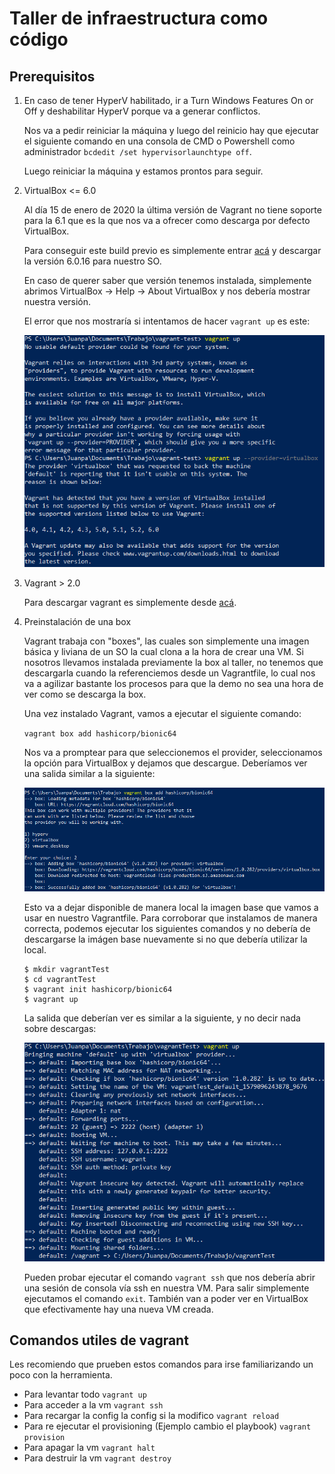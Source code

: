 # Taller de infraestructura como código

## Prerequisitos

1. En caso de tener HyperV habilitado, ir a Turn Windows Features On or Off y deshabilitar HyperV porque va a generar conflictos. 

    Nos va a pedir reiniciar la máquina y luego del reinicio hay que ejecutar el siguiente comando en una consola de CMD o Powershell como administrador ```bcdedit /set hypervisorlaunchtype off```.

    Luego reiniciar la máquina y estamos prontos para seguir.

1. VirtualBox <= 6.0 
    
    Al día 15 de enero de 2020 la última versión de Vagrant no tiene soporte para la 6.1 que es la que nos va a ofrecer como descarga por defecto VirtualBox. 
    
    Para conseguir este build previo es simplemente entrar [acá](https://www.virtualbox.org/wiki/Download_Old_Builds_6_0) y descargar la versión 6.0.16 para nuestro SO.

    En caso de querer saber que versión tenemos instalada, simplemente abrimos VirtualBox -> Help -> About VirtualBox y nos debería mostrar nuestra versión.

    El error que nos mostraría si intentamos de hacer ```vagrant up``` es este:

    ![](/recursosMD/capturaErrorVagrantUp.PNG)

2. Vagrant > 2.0

    Para descargar vagrant es simplemente desde [acá](https://www.vagrantup.com/downloads.html).

3. Preinstalación de una box

    Vagrant trabaja con "boxes", las cuales son simplemente una imagen básica y liviana de un SO la cual clona a la hora de crear una VM. Si nosotros llevamos instalada previamente la box al taller, no tenemos que descargarla cuando la referenciemos desde un Vagrantfile, lo cual nos va a agilizar bastante los procesos para que la demo no sea una hora de ver como se descarga la box.

    Una vez instalado Vagrant, vamos a ejecutar el siguiente comando:

    ```vagrant box add hashicorp/bionic64```

    Nos va a promptear para que seleccionemos el provider, seleccionamos la opción para VirtualBox y dejamos que descargue. Deberíamos ver una salida similar a la siguiente:

    ![](/recursosMD/capturaVagrantAdd.PNG)

    Esto va a dejar disponible de manera local la imagen base que vamos a usar en nuestro Vagrantfile. Para corroborar que instalamos de manera correcta, podemos ejecutar los siguientes comandos y no debería de descargarse la imágen base nuevamente si no que debería utilizar la local.

    ``` pwsh
    $ mkdir vagrantTest
    $ cd vagrantTest
    $ vagrant init hashicorp/bionic64
    $ vagrant up
    ```
    La salida que deberían ver es similar a la siguiente, y no decir nada sobre descargas:

    ![](/recursosMD/capturaVagrantUp.PNG)

    Pueden probar ejecutar el comando ```vagrant ssh``` que nos debería abrir una sesión de consola vía ssh en nuestra VM. Para salir simplemente ejecutamos el comando ```exit```. También van a poder ver en VirtualBox que efectivamente hay una nueva VM creada.


## Comandos utiles de vagrant

Les recomiendo que prueben estos comandos para irse familiarizando un poco con la herramienta.

+ Para levantar todo ```vagrant up```
+ Para acceder a la vm ```vagrant ssh```
+ Para recargar la config la config si la modifico ```vagrant reload```
+ Para re ejecutar el provisioning (Ejemplo cambio el playbook) ```vagrant provision```
+ Para apagar la vm ```vagrant halt```
+ Para destruir la vm ```vagrant destroy```